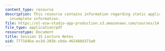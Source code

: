 ```yaml
---
content_type: resource
description: This resource contains information regarding static applications with
  incomplete information.
file: https://ol-ocw-studio-app-production.s3.amazonaws.com/courses/14-12-economic-applications-of-game-theory-fall-2012/777164baec3d203bc6da462488d371e0_MIT14_12F12_chapter15.pdf
file_type: application/pdf
resourcetype: Document
title: Session 15 Lecture Notes
uid: 777164ba-ec3d-203b-c6da-462488d371e0
---
```

